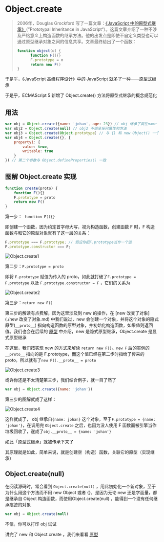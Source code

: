 # Object.create

> 2006年，Douglas Grockford 写了一篇文章：[《JavaScript 中的原型式继承》](https://www.crockford.com/javascript/prototypal.html)（”Prototypal Inheritance in JavaScript“）。这篇文章介绍了一种不涉及严格意义上构造函数的继承方法。他的出发点是即使不自定义类型也可以通过原型继承对象之间的信息共享。文章最终给出了一个函数：
>
> ```javascript
> function object(o) {
>     	function F(){}
>     	F.prototype = o
>     	return new F()
> }
> ```

于是乎，《JavaScript 高级程序设计》中的 JavaScript 就多了一种——原型式继承

于是乎，ECMAScript 5 新增了 Object.create() 方法将原型式继承的概念规范化

## 用法

```javascript
var obj = Object.create({name: 'johan', age: 23}) // obj 继承了属性name 和 age
var obj2 = Object.create(null) // obj2 不继承任何属性和方法
var obj3 = Object.create(Object.prototype) // 与 {} 和 new Object() 一个意思
var obj4 = Object.create({}, {
    property1: {
        value: true,
        writable: true
    }
}) // 第二个参数与 Object.defineProperties() 一致
```

## 图解 Object.create 实现

```javascript
function create(proto) {
    function F(){}
    F.prototype = proto
    return new F()
}
```

第一步：` function F(){}`

即创建一个函数，因为约定首字母大写，视为构造函数，创建函数 F 时，F 构造函数与和它的原型对象就有了这一层的关系：

```javascript
F.prototype === F.prototype; // 假设你把F.prototype当作一个值
F.prototype.constructor === F;
```

![Object.create1](https://s2.loli.net/2022/07/18/Wz6IN4xcOqTAQV3.png)

第二步：`F.prototype = proto`

即将 `F.prototype` 赋值为传入的 proto，如此就打破了`F.prototype = F.prototype` 以及 `F.prototype.constructor = F` ，它们的关系为

![Object.create2](https://s2.loli.net/2022/07/18/9ySQO4bKBFoCvNm.png)

第三步：`return new F()`

第三步的解读有点费解，因为这里涉及到 new 的操作，在 [new 改变了对象](./new 改变了对象.md) 中我们说过，new 会创建一个对象，并将这个对象的隐式原型(`__proto__`) 指向构造函数的原型对象，并初始化构造函数，如果值则返回值。我们也会在后续的 [原型](./原型.md) 中介绍，new 是隐式原型继承，Object.create 是显式原型继承

在这里，我们按实现 new 的方式来解读 `return new F()`。`new F` 后的实例的 `__proto__` 指向的是 F.prototype，而这个值已经在第二步时指给了传来的 proto，所以就有了`new F().__proto__ = proto`

![Object.create3](https://s2.loli.net/2022/07/18/1TGVAU2sxHYgeDE.png)

或许你还是不太清楚第三步，我们结合例子，就一目了然了

```javascript
var obj = Object.create({name: 'johan'})
```

第三步的图解就成了这样：

![Object.create4](https://s2.loli.net/2022/07/18/oEHPTOzdK2ZCS1D.png)

这样就成了， obj 继承自`{name: johan}` 这个对象，至于`F.prototype = {name: 'johan'}`，在调用完 `Object.create` 之后，也因为没人使用 F 函数而被引擎当作垃圾回收了，遂成了`obj.__proto__ = {name: 'johan'}`

如此「原型式继承」就被传承下来了

其原理就是如此，简单来说，就是创建空（构造）函数，关联它的原型（实现继承）

## Object.create(null)

在阅读源码时，常会看到 `Object.create(null)` ，用此初始化一个新对象，至于为什么用这个方法而不用 new Object 或者 {}，是因为无论 new 还是字面量，都是继承自 Object 构造函数，而使用Object.create(null) ，能得到一个没有任何继承痕迹的对象

```javascript
var obj = Object.create(null)
```

不信，你可以打印 obj 试试

讲完了 new 和 Object.create ，我们来看看 [原型](./原型.md)
